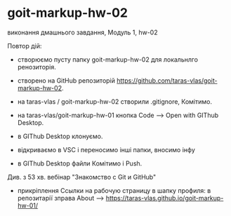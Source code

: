 # goit-markup-hw-02

виконання дмашнього завдання, Модуль 1, hw-02

Повтор дій:

- створюємо пусту папку goit-markup-hw-02 для локальнлго ренозиторія.
- створено на GitHub репозиторій https://github.com/taras-vlas/goit-markup-hw-02.
- на taras-vlas / goit-markup-hw-02 створили .gitignore, Комітимо.
- на taras-vlas/goit-markup-hw-01 кнопка Code --> Open with GIThub Desktop.

- в GIThub Desktop клонуємо.

- відкриваємо в VSC і переносимо інші папки, вносимо інфу
- в GIThub Desktop файли Комітимо і Push.

Див. з 53 хв. вебінар "Знакомство с Git и GitHub"

- прикріплення Ccылки на рабочую страницу в шапку профиля: в репозитарії зправа About --> https://taras-vlas.github.io/goit-markup-hw-01/
